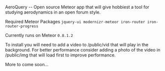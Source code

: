 AeroQuery -- Open source Meteor app that will give hobbiest a tool for studying aerodynamics in an open forum style.

Required Meteor Packages
    `jquery-ui
    modernizr-meteor
    iron-router
    iron-router-progress`

Currently runs on Meteor `0.8.1.2`

To install you will need to add a video to /public/vid that will play in the background. For better performance consider adding a photo of the video in /public/img that will load first to improve performance.

More to come soon...
